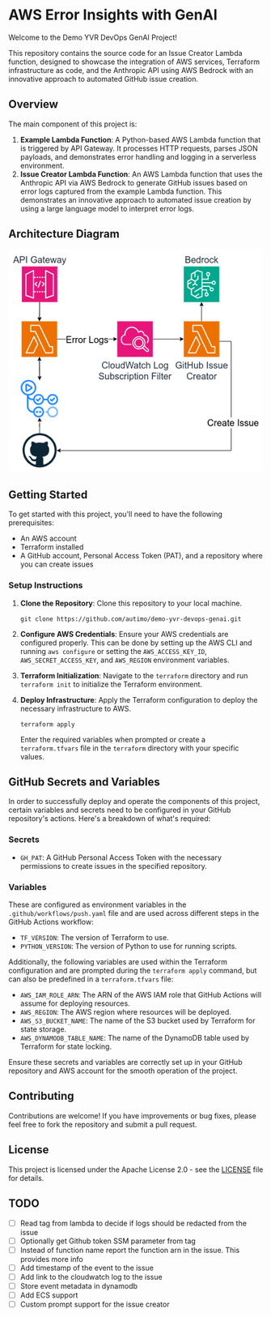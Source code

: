 # AWS Error Insights with GenAI

Welcome to the Demo YVR DevOps GenAI Project!

This repository contains the source code for an Issue Creator Lambda function, designed to showcase the integration of AWS services, Terraform infrastructure as code, and the Anthropic API using AWS Bedrock with an innovative approach to automated GitHub issue creation.

## Overview

The main component of this project is:

1. **Example Lambda Function**: A Python-based AWS Lambda function that is triggered by API Gateway. It processes HTTP requests, parses JSON payloads, and demonstrates error handling and logging in a serverless environment.
2. **Issue Creator Lambda Function**: An AWS Lambda function that uses the Anthropic API via AWS Bedrock to generate GitHub issues based on error logs captured from the example Lambda function. This demonstrates an innovative approach to automated issue creation by using a large language model to interpret error logs.

## Architecture Diagram

<p align="center">
  <img src="./images/architecture.png" alt="architecture">
</p>

## Getting Started

To get started with this project, you'll need to have the following prerequisites:

- An AWS account
- Terraform installed
- A GitHub account, Personal Access Token (PAT), and a repository where you can create issues

### Setup Instructions

1. **Clone the Repository**: Clone this repository to your local machine.

   ```shell
   git clone https://github.com/autimo/demo-yvr-devops-genai.git
   ```

2. **Configure AWS Credentials**: Ensure your AWS credentials are configured properly. This can be done by setting up the AWS CLI and running `aws configure` or setting the `AWS_ACCESS_KEY_ID`, `AWS_SECRET_ACCESS_KEY`, and `AWS_REGION` environment variables.
3. **Terraform Initialization**: Navigate to the `terraform` directory and run `terraform init` to initialize the Terraform environment.
4. **Deploy Infrastructure**: Apply the Terraform configuration to deploy the necessary infrastructure to AWS.

   ```shell
   terraform apply
   ```

   Enter the required variables when prompted or create a `terraform.tfvars` file in the `terraform` directory with your specific values.

## GitHub Secrets and Variables

In order to successfully deploy and operate the components of this project, certain variables and secrets need to be configured in your GitHub repository's actions. Here's a breakdown of what's required:

### Secrets

- `GH_PAT`: A GitHub Personal Access Token with the necessary permissions to create issues in the specified repository.

### Variables

These are configured as environment variables in the `.github/workflows/push.yaml` file and are used across different steps in the GitHub Actions workflow:

- `TF_VERSION`: The version of Terraform to use.
- `PYTHON_VERSION`: The version of Python to use for running scripts.

Additionally, the following variables are used within the Terraform configuration and are prompted during the `terraform apply` command, but can also be predefined in a `terraform.tfvars` file:

- `AWS_IAM_ROLE_ARN`: The ARN of the AWS IAM role that GitHub Actions will assume for deploying resources.
- `AWS_REGION`: The AWS region where resources will be deployed.
- `AWS_S3_BUCKET_NAME`: The name of the S3 bucket used by Terraform for state storage.
- `AWS_DYNAMODB_TABLE_NAME`: The name of the DynamoDB table used by Terraform for state locking.

Ensure these secrets and variables are correctly set up in your GitHub repository and AWS account for the smooth operation of the project.

## Contributing

Contributions are welcome! If you have improvements or bug fixes, please feel free to fork the repository and submit a pull request.

## License

This project is licensed under the Apache License 2.0 - see the [LICENSE](LICENSE) file for details.

## TODO

- [ ] Read tag from lambda to decide if logs should be redacted from the issue
- [ ] Optionally get Github token SSM parameter from tag
- [ ] Instead of function name report the function arn in the issue. This provides more info
- [ ] Add timestamp of the event to the issue
- [ ] Add link to the cloudwatch log to the issue
- [ ] Store event metadata in dynamodb
- [ ] Add ECS support
- [ ] Custom prompt support for the issue creator
